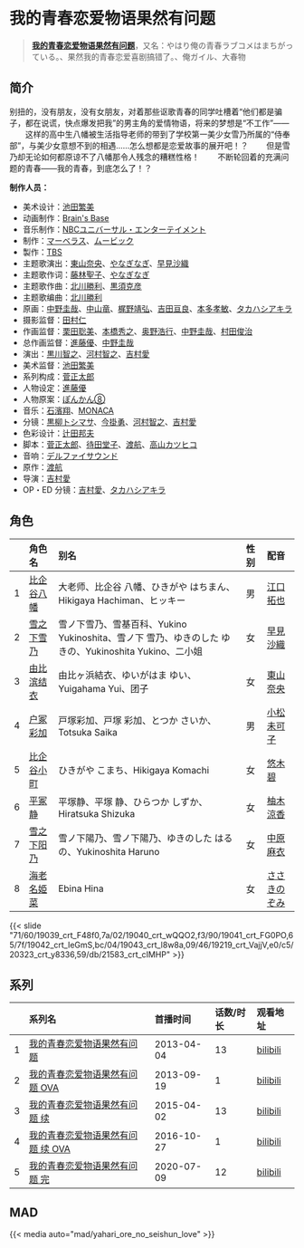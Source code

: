 # 我的青春恋爱物语果然有问题


> <u>**[我的青春恋爱物语果然有问题](https://bgm.tv/subject/54433)**</u>，又名：やはり俺の青春ラブコメはまちがっている。、果然我的青春恋爱喜剧搞错了。、俺ガイル、大春物

## 简介

别扭的，没有朋友，没有女朋友，对着那些讴歌青春的同学吐槽着“他们都是骗子，都在说谎，快点爆发把我”的男主角的爱情物语，将来的梦想是“不工作”——
　　这样的高中生八幡被生活指导老师的带到了学校第一美少女雪乃所属的“侍奉部”，与美少女意想不到的相遇……怎么想都是恋爱故事的展开吧！？
　　但是雪乃却无论如何都原谅不了八幡那令人残念的糟糕性格！
　　不断轮回着的充满问题的青春——我的青春，到底怎么了！？

**制作人员：**
- 美术设计：[池田繁美](https://bgm.tv/person/11720)
- 动画制作：[Brain's Base](https://bgm.tv/person/3329)
- 音乐制作：[NBCユニバーサル・エンターテイメント](https://bgm.tv/person/3750)
- 制作：[マーベラス](https://bgm.tv/person/8094)、[ムービック](https://bgm.tv/person/310)
- 製作：[TBS](https://bgm.tv/person/27)
- 主题歌演出：[東山奈央](https://bgm.tv/person/6010)、[やなぎなぎ](https://bgm.tv/person/7019)、[早見沙織](https://bgm.tv/person/4895)
- 主题歌作词：[藤林聖子](https://bgm.tv/person/9924)、[やなぎなぎ](https://bgm.tv/person/7019)
- 主题歌作曲：[北川勝利](https://bgm.tv/person/7982)、[黒須克彦](https://bgm.tv/person/10587)
- 主题歌编曲：[北川勝利](https://bgm.tv/person/7982)
- 原画：[中野圭哉](https://bgm.tv/person/13051)、[中山竜](https://bgm.tv/person/12606)、[梶野靖弘](https://bgm.tv/person/43163)、[吉田亘良](https://bgm.tv/person/12230)、[本多孝敏](https://bgm.tv/person/33983)、[タカハシアキラ](https://bgm.tv/person/56143)
- 摄影监督：[田村仁](https://bgm.tv/person/3122)
- 作画监督：[栗田聡美](https://bgm.tv/person/23199)、[本橋秀之](https://bgm.tv/person/287)、[奥野浩行](https://bgm.tv/person/11324)、[中野圭哉](https://bgm.tv/person/13051)、[村田俊治](https://bgm.tv/person/132)
- 总作画监督：[進藤優](https://bgm.tv/person/12235)、[中野圭哉](https://bgm.tv/person/13051)
- 演出：[黒川智之](https://bgm.tv/person/12912)、[河村智之](https://bgm.tv/person/13434)、[吉村愛](https://bgm.tv/person/9985)
- 美术监督：[池田繁美](https://bgm.tv/person/11720)
- 系列构成：[菅正太郎](https://bgm.tv/person/3337)
- 人物设定：[進藤優](https://bgm.tv/person/12235)
- 人物原案：[ぽんかん⑧](https://bgm.tv/person/9774)
- 音乐：[石濱翔](https://bgm.tv/person/9986)、[MONACA](https://bgm.tv/person/5754)
- 分镜：[黒柳トシマサ](https://bgm.tv/person/11997)、[今掛勇](https://bgm.tv/person/268)、[河村智之](https://bgm.tv/person/13434)、[吉村愛](https://bgm.tv/person/9985)
- 色彩设计：[辻田邦夫](https://bgm.tv/person/837)
- 脚本：[菅正太郎](https://bgm.tv/person/3337)、[待田堂子](https://bgm.tv/person/922)、[渡航](https://bgm.tv/person/7567)、[高山カツヒコ](https://bgm.tv/person/907)
- 音响：[デルファイサウンド](https://bgm.tv/person/29859)
- 原作：[渡航](https://bgm.tv/person/7567)
- 导演：[吉村愛](https://bgm.tv/person/9985)
- OP・ED 分镜：[吉村愛](https://bgm.tv/person/9985)、[タカハシアキラ](https://bgm.tv/person/56143)

## 角色

|     |   角色名   |   别名  | 性别 |  配音  |
|:--- |:------  |:----      |:---  |:--   |
| 1 | [比企谷八幡](https://bgm.tv/character/19039) | 大老师、比企谷 八幡、ひきがや はちまん、Hikigaya Hachiman、ヒッキー | 男 | [江口拓也](https://bgm.tv/person/5872) |
| 2 | [雪之下雪乃](https://bgm.tv/character/19040) | 雪ノ下雪乃、雪基百科、Yukino Yukinoshita、雪ノ下 雪乃、ゆきのした ゆきの、Yukinoshita Yukino、二小姐 | 女 | [早見沙織](https://bgm.tv/person/4895) |
| 3 | [由比滨结衣](https://bgm.tv/character/19041) | 由比ヶ浜結衣、ゆいがはま ゆい、Yuigahama Yui、团子 | 女 | [東山奈央](https://bgm.tv/person/6010) |
| 4 | [户冢彩加](https://bgm.tv/character/19042) | 戸塚彩加、戸塚 彩加、とつか さいか、Totsuka Saika | 男 | [小松未可子](https://bgm.tv/person/7498) |
| 5 | [比企谷小町](https://bgm.tv/character/19043) | ひきがや こまち、Hikigaya Komachi | 女 | [悠木碧](https://bgm.tv/person/5076) |
| 6 | [平冢静](https://bgm.tv/character/19219) | 平塚静、平塚 静、ひらつか しずか、Hiratsuka Shizuka | 女 | [柚木涼香](https://bgm.tv/person/4007) |
| 7 | [雪之下阳乃](https://bgm.tv/character/20323) | 雪ノ下陽乃、雪ノ下陽乃、ゆきのした はるの、Yukinoshita Haruno | 女 | [中原麻衣](https://bgm.tv/person/4145) |
| 8 | [海老名姫菜](https://bgm.tv/character/21583) | Ebina Hina | 女 | [ささきのぞみ](https://bgm.tv/person/4793) |

{{< slide "71/60/19039_crt_F48f0,7a/02/19040_crt_wQQO2,f3/90/19041_crt_FG0PO,65/7f/19042_crt_IeGmS,bc/04/19043_crt_l8w8a,09/46/19219_crt_VajjV,e0/c5/20323_crt_y8336,59/db/21583_crt_cIMHP" >}}

## 系列

|     |   系列名   |   首播时间  | 话数/时长  | 观看地址                                                                                                    |
|:---  |:------    |:----      |:---       |:--------------------------------------------------------------------------------------------------------|
| 1 |[我的青春恋爱物语果然有问题](https://bgm.tv/subject/54433)| 2013-04-04 | 13 | [bilibili](https://www.bilibili.com/bangumi/play/ep32242)                                               |
| 2 |[我的青春恋爱物语果然有问题 OVA](https://bgm.tv/subject/82777)| 2013-09-19 | 1 | [bilibili](https://www.bilibili.com/bangumi/play/ss3437)                                                |
| 3 |[我的青春恋爱物语果然有问题 续](https://bgm.tv/subject/102134)| 2015-04-02 | 13 | [bilibili](https://www.bilibili.com/bangumi/play/ss1540)                                                |
| 4 |[我的青春恋爱物语果然有问题 续 OVA](https://bgm.tv/subject/142678)| 2016-10-27 | 1 | [bilibili](https://www.bilibili.com/bangumi/play/ss5622)                                                |
| 5 |[我的青春恋爱物语果然有问题 完](https://bgm.tv/subject/277954)| 2020-07-09 | 12 | [bilibili](https://www.bilibili.com/bangumi/play/ss32998)                                               |

## MAD

{{< media  auto="mad/yahari_ore_no_seishun_love"  >}}

